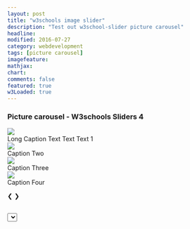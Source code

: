 ```yaml
---
layout: post
title: "w3schools image slider"
description: "Test out w3school-slider picture carousel"
headline: 
modified: 2016-07-27
category: webdevelopment
tags: [picture carousel]
imagefeature: 
mathjax: 
chart: 
comments: false
featured: true
w3Loaded: true
---
```


   
### Picture  carousel -  W3schools Sliders  4
<div class="slideshow-container" style="margin:0 auto; display: block;">
  <div class="mySlides fade">
    <div class="numbertext"></div>
    <img class="imgg" src="{{ site.url }}/images/costume3.jpg" >
    <div class="text" >Long Caption Text Text Text 1</div>
  </div>

  <div class="mySlides fade">
    <div class="numbertext"></div>
    <img class="imgg" src="{{ site.url }}/images/costume4.jpg" >
    <div class="text" >Caption Two</div>
  </div>

  <div class="mySlides fade">
    <div class="numbertext"></div>
    <img class="imgg"  src="{{ site.url }}/images/costume5.jpg" >
    <div class="text" >Caption Three</div>
  </div>

  <div class="mySlides fade">
    <div class="numbertext"></div>
    <img class="imgg"  src="{{ site.url }}/images/cover10.jpg" >
    <div class="text" >Caption Four</div>
  </div>   
  
  <a class="prev" >&#10094;</a>
  <a class="next" >&#10095;</a>
</div>
<br>

<div id="dotrow" style="text-align:center">

</div>

<div>
	<select id="downloadDrop">

	</select>
</div>
	





